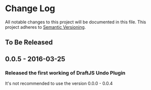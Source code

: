 # Change Log

All notable changes to this project will be documented in this file.
This project adheres to [Semantic Versioning](http://semver.org/).

## To Be Released

## 0.0.5 - 2016-03-25
### Released the first working of DraftJS Undo Plugin

It's not recommended to use the version 0.0.0 - 0.0.4
